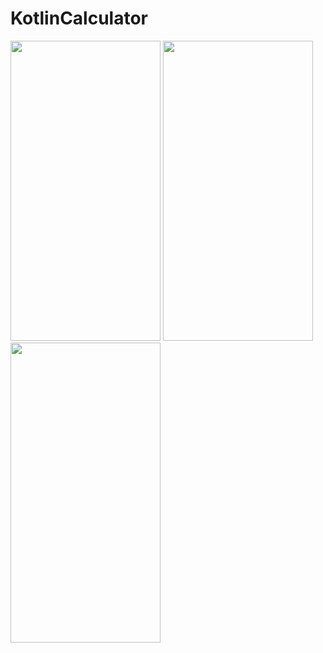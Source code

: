 # KotlinCalculator

<p align="left" width="100%">
  <img src="https://user-images.githubusercontent.com/73544434/159493557-cd97ccab-f848-4c77-b8a2-1f3d6ca930e8.png" width="240" height="480" />
  <img src="https://user-images.githubusercontent.com/73544434/159493534-ef6d9354-250b-4180-a254-d06bae6d5c32.png" width="240" height="480" />
  <img src="https://user-images.githubusercontent.com/73544434/159493551-4968f76a-4806-4c38-8a10-711f1033da61.png" width="240" height="480" />
</p>
